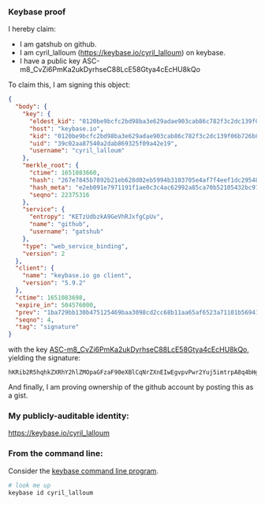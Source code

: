 ### Keybase proof

I hereby claim:

  * I am gatshub on github.
  * I am cyril_lalloum (https://keybase.io/cyril_lalloum) on keybase.
  * I have a public key ASC-m8_CvZi6PmKa2ukDyrhseC88LcE58Gtya4cEcHU8kQo

To claim this, I am signing this object:

```json
{
  "body": {
    "key": {
      "eldest_kid": "0120be9bcfc2bd98ba3e629adae903cab86c782f3c2dc139f06b726b870470753c910a",
      "host": "keybase.io",
      "kid": "0120be9bcfc2bd98ba3e629adae903cab86c782f3c2dc139f06b726b870470753c910a",
      "uid": "39c02aa87540a2dab869325f09a42e19",
      "username": "cyril_lalloum"
    },
    "merkle_root": {
      "ctime": 1651083660,
      "hash": "267e7845b7892b21eb628d02eb5994b3103705e4af7f4eef1dc29548f4d2a328bc33d0538934f62d7f531a00181116c4a2e0d2eb3518f0727eb0670deeeeb194",
      "hash_meta": "e2eb091e7971191f1ae0c3c4ac62992a85ca70b52105432bc978e220644211c3",
      "seqno": 22375316
    },
    "service": {
      "entropy": "KETzUdbzkA9GeVhRJxfgCpUv",
      "name": "github",
      "username": "gatshub"
    },
    "type": "web_service_binding",
    "version": 2
  },
  "client": {
    "name": "keybase.io go client",
    "version": "5.9.2"
  },
  "ctime": 1651083698,
  "expire_in": 504576000,
  "prev": "1ba729bb130b475125469baa3098cd2cc68b11aa65af6523a71101b56941cca7",
  "seqno": 4,
  "tag": "signature"
}
```

with the key [ASC-m8_CvZi6PmKa2ukDyrhseC88LcE58Gtya4cEcHU8kQo](https://keybase.io/cyril_lalloum), yielding the signature:

```
hKRib2R5hqhkZXRhY2hlZMOpaGFzaF90eXBlCqNrZXnEIwEgvpvPwr2Yuj5imtrpA8q4bHgvPC3BOfBrcmuHBHB1PJEKp3BheWxvYWTESpcCBMQgG6cpuxMLR1ElRpuqMJjNLMaLEaplr2UjpxEBtWlBzKfEIGDQ7cBCKgREahOrbtPHR5OwkqWfE5ccBUA1vnaYItuOAgHCo3NpZ8RAXQZ6w2WNppWKNw3mDaA9OZJuw+RXJbghPC9T/vlZN8zyeUJHH4j8O2ZntP623Npfiq2SaQb5uGo7/1JSbETiCqhzaWdfdHlwZSCkaGFzaIKkdHlwZQildmFsdWXEIL5FyhH6nuTSl5dXcqcCn6DvlDy5GdF/tom6pe9tzvWLo3RhZ80CAqd2ZXJzaW9uAQ==

```

And finally, I am proving ownership of the github account by posting this as a gist.

### My publicly-auditable identity:

https://keybase.io/cyril_lalloum

### From the command line:

Consider the [keybase command line program](https://keybase.io/download).

```bash
# look me up
keybase id cyril_lalloum
```
